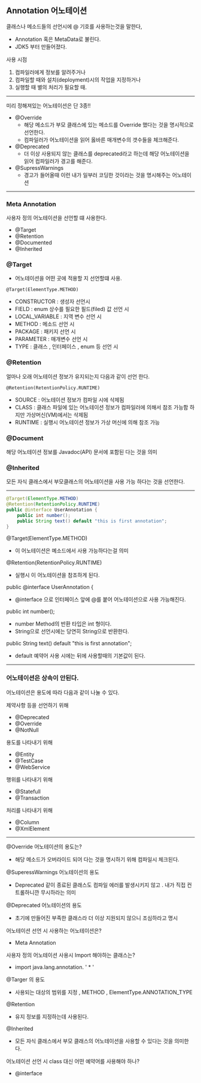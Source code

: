 ## Annotation 어노테이션

클래스나 메소드들의 선언시에 @ 기호를 사용하는것을 말한다,
- Annotation 혹은 MetaData로 불린다.
- JDK5 부터 만들어졌다.

사용 시점
1. 컴파일러에게 정보를 알려주거나
2. 컴파일할 때와 설치(deployment)시의 작업을 지정하거나
3. 실행할 때 별의 처리가 필요할 때.

----

미리 정해져있는 어노테이션은 단 3종!!

- @Override
  - 해당 메소드가 부모 클래스에 있는 메소드를 Override 했다는 것을 명시적으로 선언한다.
  - 컴파일러가 어노테이션을 읽어 옳바른 매개변수의 갯수들을 체크해준다. 
- @Deprecated
  - 더 이상 사용되지 않는 클래스를 deprecated라고 하는데 해당 어노테이션을 읽어 컴파일러가 경고를 해준다.
- @SupressWarnings
  - 경고가 들어올때 이런 내가 일부러 코딩한 것이라는 것을 명시해주는 어노테이션

----

### Meta Annotation

사용자 정의 어노테이션을 선언할 떄 사용한다.

- @Target
- @Retention
- @Documented
- @Inherited


### @Target
- 어노테이션을 어떤 곳에 적용할 지 선언할떄 사용.
```
@Target(ElementType.METHOD)
```

- CONSTRUCTOR : 생성자 선언시
- FIELD : enum 상수를 필요한 필드(filed) 값 선언 시
- LOCAL_VARIABLE : 지역 변수 선언 시
- METHOD : 메소드 선언 시 
- PACKAGE : 패키지 선언 시
- PARAMETER : 매개변수 선언 시
- TYPE : 클래스  , 인터페이스 , enum 등 선언 시

### @Retention
얼마나 오래 어노테이션 정보가 유지되는지 다음과 같이 선언 한다.
```
@Retention(RetentionPolicy.RUNTIME)
```

- SOURCE : 어노테이션 정보가 컴파일 시에 삭제됨
- CLASS : 클래스 파일에 있는 어노테이션 정보가 컴파일러에 의해서 참조 가능함 하지만 가상머신(VM)에서는 삭제됨
- RUNTIME : 실행시 어노테이션 정보가 가상 머신에 의해 참조 가능



### @Document
해당 어노테이션 정보를  Javadoc(API) 문서에 포함된 다는 것을 의미


### @Inherited
모든 자식 클래스에서 부모클래스의 어노테이션을 사용 가능 하다는 것을 선언한다.


-----

```java
@Target(ElementType.METHOD)
@Retention(RetentionPolicy.RUNTIME)
public @interface UserAnnotation {
    public int number();
    public String text() default "this is first annotation";
}
```
@Target(ElementType.METHOD)
- 이 어노테이션은 몌소드에서 사용 가능하다는걸 의미

@Retention(RetentionPolicy.RUNTIME)
- 실행시 이 어노테이션을 참조하게 된다.

public @interface UserAnnotation {
- @interface 으로 인터페이스 앞에 @를 붙어 어노테이션으로 사용 가능해진다.

public int number();
- number Method의 반환 타입은 int 형이다.
- String으로 선언시에는 당연히 String으로 반환한다.

public String text() default "this is first annotation";
- default 예약어 사용 시에는 뒤에 사용할때의 기본값이 된다.

-----


### 어노테이션은 상속이 안된다.

어노테이션은 용도에 따라 다음과 같이 나눌 수 있다.

제약사항 등을 선언하기 위해
- @Deprecated
- @Override
- @NotNull

용도를 나타내기 위해
- @Entity
- @TestCase
- @WebService

행위를 나타내기 위해
- @Statefull
- @Transaction

처리를 나타내기 위해
- @Column
- @XmlElement

----

@Override 어노테이션의 용도는?
- 해당 메소드가 오버라이드 되어 다는 것을 명시하기 위해 컴파일시 체크된다.

@SuperessWarnings 어노테이션의 용도
- Deprecated 같이 종료된 클래스도 컴파일 에러를 발생시키지 않고 . 내가 직접 컨트롤하니깐 무시하라는 의미

@Deprecated 어노테이션의 용도
- 초기에 만들어진 부족한 클래스라 더 이상 지원되지 않으니 조심하라고 명시

어노테이션 선언 시 사용하는 어노테이션은? 
- Meta Annotation

사용자 정의 어노테이션 사용시 Import 해야하는 클래스는?
- import java.lang.annotation. ' * ' 

@Targer 의 용도
- 사용되는 대상의 범위를 지정 , METHOD , ElementType.ANNOTATION_TYPE

@Retention
- 유지 정보를 지정하는데 사용된다.

@Inherited
- 모든 자식 클래스에서 부모 클래스의 어노테이션을 사용할 수 있다는 것을 의미한다.

어노테이션 선언 시 class 대신 어떤 예약어를 사용해야 하나?
- @interface